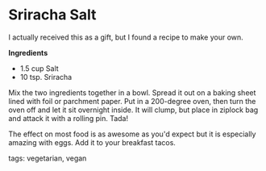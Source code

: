 Sriracha Salt
=============

I actually received this as a gift, but I found a recipe to make your own.

__Ingredients__

* 1.5 cup Salt
* 10 tsp. Sriracha

Mix the two ingredients together in a bowl. Spread it out on a baking sheet lined with foil or parchment paper. Put in a 200-degree oven, then turn the oven off and let it sit overnight inside. It will clump, but place in ziplock bag and attack it with a rolling pin. Tada!

The effect on most food is as awesome as you'd expect but it is especially amazing with eggs. Add it to your breakfast tacos.

tags: vegetarian, vegan
